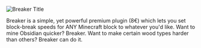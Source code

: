 ![Breaker Title](https://cdn.discordapp.com/attachments/619365067334352907/633375738711638037/Breaker.png)

Breaker is a simple, yet powerful premium plugin (8€) which lets you set block-break speeds for ANY Minecraft block to whatever you'd like. Want to mine Obsidian quicker? Breaker. Want to make certain wood types harder than others? Breaker can do it.
